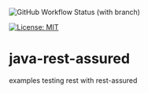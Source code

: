![GitHub Workflow Status (with branch)](https://img.shields.io/github/actions/workflow/status/claudioaltamura/java-rest-assured/build-gradle-project.yml?branch=main)

[![License: MIT](https://img.shields.io/badge/License-MIT-yellow.svg)](https://opensource.org/licenses/MIT)

# java-rest-assured
examples testing rest with rest-assured
